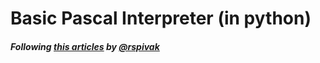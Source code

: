 # Basic Pascal Interpreter (in python)

##### Following [this articles](https://ruslanspivak.com/lsbasi-part1/) by [@rspivak](https://github.com/rspivak)
